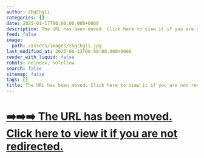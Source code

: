 ```yaml
---
author: ZhgChgLi
categories: []
date: 2025-01-17T00:00:00.000+0000
description: The URL has been moved. Click here to view it if you are not redirected
feed: false
image:
  path: /assets/images/zhgchgli.jpg
last_modified_at: 2025-08-13T00:00:00.000+0000
render_with_liquid: false
robots: noindex, nofollow
search: false
sitemap: false
tags: []
title: The URL has been moved. Click here to view it if you are not redirected
---
```


# [➡️➡️➡️ The URL has been moved. Click here to view it if you are not redirected.](/categories/zrealm-dev/)

<script>
  window.location.replace("/categories/zrealm-dev/");
</script>